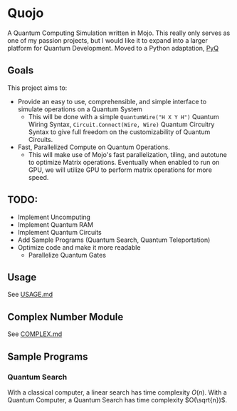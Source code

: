 # Quojo
A Quantum Computing Simulation written in Mojo. This really only serves as one of my passion projects, but I would like it to expand into a larger platform for Quantum Development. Moved to a Python adaptation, [PyQ](https://github.com/Deftioon/PyQ)

## Goals
This project aims to:
- Provide an easy to use, comprehensible, and simple interface to simulate operations on a Quantum System
  - This will be done with a simple `QuantumWire("H X Y H")` Quantum Wiring Syntax, `Circuit.Connect(Wire, Wire)` Quantum Circuitry Syntax to give full freedom on the customizability of Quantum Circuits.
- Fast, Parallelized Compute on Quantum Operations.
  - This will make use of Mojo's fast parallelization, tiling, and autotune to optimize Matrix operations. Eventually when enabled to run on GPU, we will utilize GPU to perform matrix operations for more speed.

## TODO:
- Implement Uncomputing
- Implement Quantum RAM
- Implement Quantum Circuits
- Add Sample Programs (Quantum Search, Quantum Teleportation)
- Optimize code and make it more readable
  - Parallelize Quantum Gates

## Usage
See [USAGE.md](USAGE.md)

## Complex Number Module
See [COMPLEX.md](COMPLEX.md)

## Sample Programs
### Quantum Search
With a classical computer, a linear search has time complexity $O(n)$. With a Quantum Computer, a Quantum Search has time complexity $O(\sqrt{n})$.

